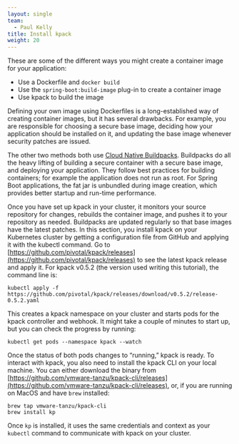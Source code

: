 ```yaml
---
layout: single
team:
  - Paul Kelly
title: Install kpack
weight: 20
---
```


These are some of the different ways you might create a container image for your application:

- Use a Dockerfile and `docker build`
- Use the `spring-boot:build-image` plug-in to create a container image
- Use kpack to build the image

Defining your own image using Dockerfiles is a long-established way of creating container images, but it has several drawbacks. For example, you are responsible for choosing a secure base image, deciding how your application should be installed on it, and updating the base image whenever security patches are issued.

The other two methods both use [Cloud Native Buildpacks](https://buildpacks.io). Buildpacks do all the heavy lifting of building a secure container with a secure base image, and deploying your application. They follow best practices for building containers; for example the application does not run as root. For Spring Boot applications, the fat jar is unbundled during image creation, which provides better startup and run-time performance.

Once you have set up kpack in your cluster, it monitors your source repository for changes, rebuilds the container image, and pushes it to your repository as needed. Buildpacks are updated regularly so that base images have the latest patches. In this section, you install kpack on your Kubernetes cluster by getting a configuration file from GitHub and applying it with the kubectl command. Go to [https://github.com/pivotal/kpack/releases](https://github.com/pivotal/kpack/releases) to see the latest kpack release and apply it. For kpack v0.5.2 (the version used writing this tutorial), the command line is:

```
kubectl apply -f https://github.com/pivotal/kpack/releases/download/v0.5.2/release-0.5.2.yaml
```

This creates a kpack namespace on your cluster and starts pods for the kpack controller and webhook. It might take a couple of minutes to start up, but you can check the progress by running:

```
kubectl get pods --namespace kpack --watch
```

Once the status of both pods changes to “running,” kpack is ready. To interact with kpack, you also need to install the kpack CLI on your local machine. You can either download the binary from [https://github.com/vmware-tanzu/kpack-cli/releases](https://github.com/vmware-tanzu/kpack-cli/releases), or, if you are running on MacOS and have `brew` installed:

```
brew tap vmware-tanzu/kpack-cli
brew install kp
```

Once `kp` is installed, it uses the same credentials and context as your `kubectl` command to communicate with kpack on your cluster.
